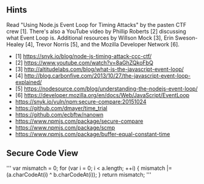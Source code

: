 ## Hints
Read "Using Node.js Event Loop for Timing Attacks" by the pasten CTF crew [1]. There's also a YouTube video by Phillip Roberts [2] discussing what Event Loop is. Additional resources by Willson Mock [3], Erin Sweson-Healey [4], Trevor Norris [5], and the Mozilla Developer Network [6].

* [1] https://snyk.io/blog/node-js-timing-attack-ccc-ctf/
* [2] https://www.youtube.com/watch?v=8aGhZQkoFbQ
* [3] http://altitudelabs.com/blog/what-is-the-javascript-event-loop/
* [4] http://blog.carbonfive.com/2013/10/27/the-javascript-event-loop-explained/
* [5] https://nodesource.com/blog/understanding-the-nodejs-event-loop/
* [6] https://developer.mozilla.org/en/docs/Web/JavaScript/EventLoop
* https://snyk.io/vuln/npm:secure-compare:20151024
* https://github.com/dmayer/time_trial
* https://github.com/ecbftw/nanown
* https://www.npmjs.com/package/secure-compare
* https://www.npmjs.com/package/scmp
* https://www.npmjs.com/package/buffer-equal-constant-time

## Secure Code View
'''
var mismatch = 0;
  for (var i = 0; i < a.length; ++i) {
  mismatch |= (a.charCodeAt(i) ^ b.charCodeAt(i));
}
return mismatch;
'''
